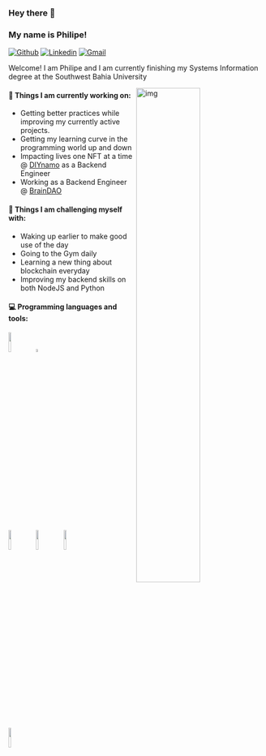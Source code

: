 ### Hey there 👋 
### My name is Philipe!

[![Github](https://img.shields.io/badge/-Github-000?style=flat&logo=Github&logoColor=white)](https://github.com/philipep-galdino)
[![Linkedin](https://img.shields.io/badge/-LinkedIn-blue?style=flat&logo=Linkedin&logoColor=white)](https://www.linkedin.com/in/philipep-galdino/)
[![Gmail](https://img.shields.io/badge/-Gmail-c14438?style=flat&logo=Gmail&logoColor=white)](mailto:philipep.galdino@gmail.com)

Welcome! I am Philipe and I am currently finishing my Systems Information degree at the Southwest Bahia University

<img align="right" alt="img" src="https://media.discordapp.net/attachments/714895247641149523/968366745192660992/1472510760-fcdef157542933afb757f3e025f70112.png" width="50%" height="auto" />


#### 🌱 Things I am currently working on: 
- Getting better practices while improving my currently active projects.
- Getting my learning curve in the programming world up and down
- Impacting lives one NFT at a time @ [DIYnamo](https://github.com/Diynamo) as a Backend Engineer
- Working as a Backend Engineer @ [BrainDAO](https://twitter.com/Everipedia)

#### :muscle: Things I am challenging myself with:
- Waking up earlier to make good use of the day
- Going to the Gym daily
- Learning a new thing about blockchain everyday
- Improving my backend skills on both NodeJS and Python

#### :computer: Programming languages and tools: 
<p>
<code><img width="10%" src="https://www.vectorlogo.zone/logos/python/python-ar21.svg"></code>
<code><img width="4%" src="https://www.vectorlogo.zone/logos/javascript/javascript-icon.svg"></code>
<br />
<code><img width="10%" src="https://www.vectorlogo.zone/logos/pocoo_flask/pocoo_flask-ar21.svg"></code>
<code><img width="10%" src="https://www.vectorlogo.zone/logos/mysql/mysql-ar21.svg"></code>
<code><img width="10%" src="https://www.vectorlogo.zone/logos/mongodb/mongodb-ar21.svg"></code>
<br />
<code><img width="10%" src="https://www.vectorlogo.zone/logos/git-scm/git-scm-ar21.svg"></code>
</p>
